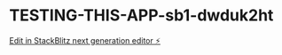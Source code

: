 # TESTING-THIS-APP-sb1-dwduk2ht

[Edit in StackBlitz next generation editor ⚡️](https://stackblitz.com/~/github.com/boukdirsaid/TESTING-THIS-APP-sb1-dwduk2ht)